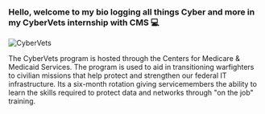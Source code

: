 ### Hello, welcome to my bio logging all things Cyber and more in my CyberVets internship with CMS 💻

<!--
**rgthome532/rgthome532** is a ✨ _special_ ✨ repository because its `README.md` (this file) appears on your GitHub profile.

Here are some ideas to get you started:

- Im currently transitioning out of the US Navy to a new exciting career in Cyber Security. Im interning with CMS as a CyberVet.
- 🌱 I’m currently learning ...
- 👯 I’m looking to collaborate on ...
- 🤔 I’m looking for help with ...
- 💬 Ask me about ...
- 📫 How to reach me: ...
- 😄 Pronouns: ...
- ⚡ Fun fact: ...
-->

![CyberVets](https://user-images.githubusercontent.com/106772010/172212327-7a90e3a5-cf54-4ff4-b372-71422c2941fd.jpg)


The CyberVets program is hosted through the Centers for Medicare & Medicaid Services. The program is used to aid in transitioning warfighters to civilian missions that help protect and strengthen our federal IT infrastructure. Its a six-month rotation giving servicemembers the ability to learn the skills required to protect data and networks through "on the job" training.
